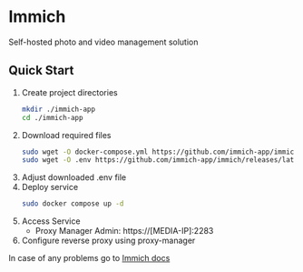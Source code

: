 # Immich

Self-hosted photo and video management solution

## Quick Start

1. Create project directories
    ```bash
    mkdir ./immich-app
    cd ./immich-app
    ```
2. Download required files
    ```bash
    sudo wget -O docker-compose.yml https://github.com/immich-app/immich/releases/latest/download/docker-compose.yml
    sudo wget -O .env https://github.com/immich-app/immich/releases/latest/download/example.env
    ```
3. Adjust downloaded .env file
4. Deploy service
    ```bash
    sudo docker compose up -d
    ```
5. Access Service
    - Proxy Manager Admin: https://[MEDIA-IP]:2283
6. Configure reverse proxy using proxy-manager

In case of any problems go to [Immich docs](https://immich.app/docs/install/docker-compose/)